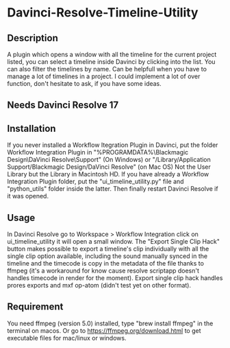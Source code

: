 # Davinci-Resolve-Timeline-Utility

## Description
A plugin which opens a window with all the timeline for the current project listed, you can select a timeline inside Davinci by clicking into the list.
You can also filter the timelines by name. Can be helpfull when you have to manage a lot of timelines in a project.
I could implement a lot of over function, don't hesitate to ask, if you have some ideas.

## Needs Davinci Resolve 17

## Installation
If you never installed a Workflow Itegration Plugin in Davinci, 
put the folder Workflow Integration Plugin in "%PROGRAMDATA%\Blackmagic Design\DaVinci Resolve\Support\" (On Windows) or 
"/Library/Application Support/Blackmagic Design/DaVinci Resolve" (on Mac OS) Not the User Library but the Library in Macintosh HD. If you have already a Workflow Integration Plugin folder,
put the "ui_timeline_utility.py" file and "python_utils" folder inside the latter.
Then finally restart Davinci Resolve if it was opened.

## Usage 
In Davinci Resolve go to Workspace > Workflow Integration click on ui_timeline_utility it will open a small window.
The "Export Single Clip Hack" button makes possible to export a timeline's clip individually with all the single clip option available, including the sound manually synced in the timeline and the timecode is copy in the metadata of the file thanks to ffmpeg (it's a workaround for know cause resolve scriptapp doesn't handles timecode in render for the moment).
Export single clip hack handles prores exports and mxf op-atom (didn't test yet on other format).

## Requirement
You need ffmpeg (version 5.0) installed, type "brew install ffmpeg" in the terminal on macos.
Or go to https://ffmpeg.org/download.html to get executable files for mac/linux or windows.
